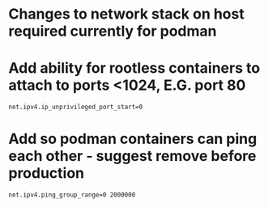 # Changes to network stack on host required currently for podman

# Add ability for rootless containers to attach to ports <1024, E.G. port 80
`net.ipv4.ip_unprivileged_port_start=0`

# Add so podman containers can ping each other - suggest remove before production
`net.ipv4.ping_group_range=0 2000000`
